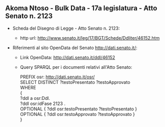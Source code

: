 ## Akoma Ntoso - Bulk Data - 17a legislatura - Atto Senato n. 2123 ##

* Scheda del Disegno di Legge - Atto Senato n. 2123:
	* http url: http://www.senato.it/leg/17/BGT/Schede/Ddliter/46152.htm

* Riferimenti al sito OpenData del Senato http://dati.senato.it/:
	* Link OpenData: http://dati.senato.it/ddl/46152
	* Query SPARQL per i documenti relativi all'Atto Senato:

        PREFIX osr: <http://dati.senato.it/osr/>  
		SELECT DISTINCT ?testoPresentato ?testoApprovato  
		WHERE  
		{  
		    ?ddl a osr:Ddl.  
		    ?ddl osr:idFase 2123 .  
		    OPTIONAL { ?ddl osr:testoPresentato ?testoPresentato }  
		    OPTIONAL { ?ddl osr:testoApprovato ?testoApprovato }  
		}
		
